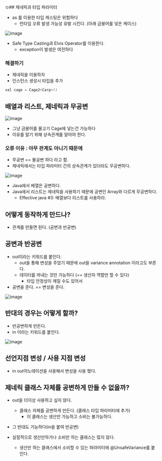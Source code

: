 ㅁ## 제네릭과 타입 파라미터

+ as 를 이용한 타입 캐스팅은 위험하다
  - 런타임 오류 발생 가능성 유발 시킨다. (아래 금붕어를 넣은 케이스)

![image](https://github.com/HyangKeunChoi/TIL-Today-I-Learned-/assets/49984996/868e2f1c-7150-4d53-a5b8-a0719d6f98c8)

+ Safe Type Casting과 Elvis Operator를 이용한다.
  - exception이 발생은 여전하다
 
### 해결하기
+ 제네릭을 이용하자
+ 인스턴스 생성시 타입을 추가

```java
val cage = Cage2<Carp>()
```

## 배열과 리스트, 제네릭과 무공변

![image](https://github.com/HyangKeunChoi/TIL-Today-I-Learned-/assets/49984996/bc9f54ba-14b2-4086-b627-fa704e88a65d)

+ 그냥 금붕어를 물고기 Cage에 넣는건 가능하다
+ 이유를 알기 위해 상속관계를 알아야 한다.

### 오류 이유 : 아무 관계도 아니기 때문에
+ 무공변 == 불공변 하다 라고 함.
+ 제네릭에서는 타입 파라미터 간의 상속관계가 있더라도 무공변하다.

![image](https://github.com/HyangKeunChoi/TIL-Today-I-Learned-/assets/49984996/5d1b2c06-2bb3-47f4-9ed4-22580b76b2a3)

+ Java에서 배열은 공변하다.
+ Java에서 리스트는 제네릭을 사용하기 때문에 공변인 Array와 다르게 무공변하다.
  - Effective java #3: 배열보다 리스트를 사용하라.
 
## 어떻게 동작하게 만드나?
+ 관계를 만들면 된다. (공변과 반공변)

## 공변과 반공변
+ out이라는 키워드를 붙인다.
  - out을 통해 변성을 주었기 때문에 out을 variance annotation 이라고도 부른다.
  - 데이터를 꺼내는 것만 가능하다 (== 생산자 역할만 할 수 있다)
    - 타입 안정성이 깨질 수도 있어서
+ 공변을 준다. == 변성을 준다.

![image](https://github.com/HyangKeunChoi/TIL-Today-I-Learned-/assets/49984996/f1f1e310-6837-468b-8f54-3ba6a05fe927)

## 반대의 경우는 어떻게 할까?
+ 반공변하게 만든다.
+ in 이라는 키워드를 붙인다.

![image](https://github.com/HyangKeunChoi/TIL-Today-I-Learned-/assets/49984996/2cdcf472-71b7-4dca-a464-761b5aaf9bb6)

## 선언지점 변성 / 사용 지점 변성
+ in out어노테이션을 사용해서 변성을 사용 했다.

## 제네릭 클래스 자체를 공변하게 만들 수 없을까?
+ out을 더이상 사용하고 싶지 않다.
  - 클래스 자체를 공변하게 만든다. (클래스 타입 파라미터에 추가)
    - 이 클래스는 생산만 가능하고 소비는 불가능하다.
+ 그 반대도 가능하다(in을 붙여 반공변)   

+ 실질적으로 생산만하거나 소비만 하는 클래스는 많지 않다.
  - 생산만 하는 클래스에서 소비할 수 있는 파라미터에 @UnsafeVariance를 붙인다.
